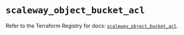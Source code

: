 # `scaleway_object_bucket_acl`

Refer to the Terraform Registry for docs: [`scaleway_object_bucket_acl`](https://registry.terraform.io/providers/scaleway/scaleway/2.49.0/docs/resources/object_bucket_acl).
